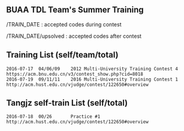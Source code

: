 ## BUAA TDL Team's Summer Training

/TRAIN_DATE : accepted codes during contest

/TRAIN_DATE/upsolved : accepted codes after contest

## Training List (self/team/total)
	2016-07-17	04/06/09	2012 Multi-University Training Contest 4
	https://acm.bnu.edu.cn/v3/contest_show.php?cid=8018
	2016-07-19	09/11/11	2016 Multi-University Training Contest 1
	http://acm.hust.edu.cn/vjudge/contest/122650#overview

## Tangjz self-train List (self/total)
	2016-07-18	00/26		Practice #1
	http://acm.hust.edu.cn/vjudge/contest/122650#overview


